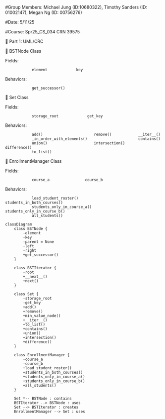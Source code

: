 #Group Members: Michael Jung (ID:10680322), Timothy Sanders (ID: 01002147), Megan Ng (ID: 00756276)

#Date: 5/11/25

#Course: Spr25_CS_034 CRN 39575

🧩 Part 1: UML/CRC

🔷 BSTNode Class

Fields:         


                element             key

Behaviors:  
               
                get_successor()

🔷 Set Class

Fields:          


                storage_root             get_key

Behaviors:  
               
                add()                       remove()            __iter__()
                _in_order_with_elements()                       contains()
                union()                     intersection()      difference()
                to_list()


🔷 EnrollmentManager Class

Fields:


                course_a                course_b

Behaviors:


                load_student_roster()            students_in_both_courses()
                students_only_in_course_a()      students_only_in_course_b()
                all_students()









```mermaid
classDiagram
    class BSTNode {
        -element
        -key
        -parent = None
        -left
        -right
        +get_successor()
    }
    
    class BSTIterator {
        -root
        +__next__()
        +next()
    }
    
    class Set {
        -storage_root
        -get_key
        +add()
        +remove()
        +min_value_node()
        +__iter__()
        +to_list()
        +contains()
        +union()
        +intersection()
        +difference()
    }
    
    class EnrollmentManager {
        -course_a
        -course_b
        +load_student_roster()
        +students_in_both_courses()
        +students_only_in_course_a()
        +students_only_in_course_b()
        +all_students()
    }
    
    Set *-- BSTNode : contains
    BSTIterator ..> BSTNode : uses
    Set --> BSTIterator : creates
    EnrollmentManager --> Set : uses
```

